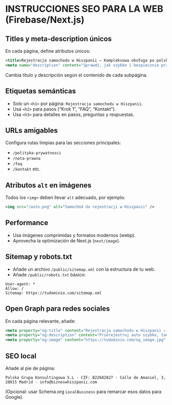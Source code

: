 
# INSTRUCCIONES SEO PARA LA WEB (Firebase/Next.js)

## Titles y meta-description únicos

En cada página, define atributos únicos:

```xml
<title>Rejestracja samochodu w Hiszpanii – Kompleksowa obsługa po polsku | RejestracjaHiszpania.com</title>
<meta name="description" content="Sprawdź, jak szybko i bezpiecznie przerejestrować auto z Polski w Hiszpanii. Kompleksowa obsługa, konsultacje po polsku, wycena w 48h, całość online.">
```
Cambia título y descripción según el contenido de cada subpágina.

## Etiquetas semánticas

- Solo un `<h1>` por página: `Rejestracja samochodu w Hiszpanii`.
- Usa `<h2>` para pasos (“Krok 1”, “FAQ”, “Kontakt”).
- Usa `<h3>` para detalles en pasos, preguntas y respuestas.

## URLs amigables

Configura rutas limpias para las secciones principales:

- `/polityka-prywatnosci`
- `/nota-prawna`
- `/faq`
- `/kontakt`
etc.

## Atributos `alt` en imágenes

Todos los `<img>` deben llevar `alt` adecuado, por ejemplo:

```xml
<img src="/auto.png" alt="Samochód do rejestracji w Hiszpanii" />
```

## Performance

- Usa imágenes comprimidas y formatos modernos (webp).
- Aprovecha la optimización de Next.js (`next/image`).

## Sitemap y robots.txt

- Añade un archivo `/public/sitemap.xml` con la estructura de tu web.
- Añade `/public/robots.txt` básico:

```text
User-agent: *
Allow: /
Sitemap: https://tudominio.com/sitemap.xml
```

## Open Graph para redes sociales

En cada página relevante, añade:

```xml
<meta property="og:title" content="Rejestracja samochodu w Hiszpanii – Kompleksowa obsługa po polsku" />
<meta property="og:description" content="Przerejestruj auto szybko, tanio i legalnie. Wycena w 48h, całość online." />
<meta property="og:image" content="https://tudominio.com/og_image.jpg" />
```

## SEO local

Añade al pie de página:

```text
Polska Grupa Konsultingowa S.L · CIF: B22682827 · Calle de Amaniel, 3, 28015 Madrid · info@bizneswhiszpanii.com
```
(Opcional: usar Schema.org `LocalBusiness` para remarcar esos datos para Google).
